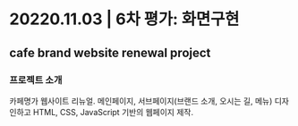 # 20220.11.03 | 6차 평가: 화면구현 
## cafe brand website renewal project

### 프로젝트 소개
카페명가 웹사이트 리뉴얼.
메인페이지, 서브페이지(브랜드 소개, 오시는 길, 메뉴) 디자인하고 HTML, CSS, JavaScript 기반의 웹페이지 제작. 
